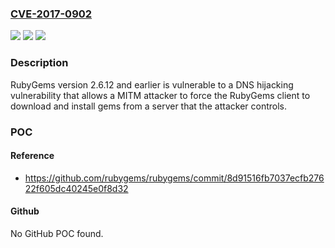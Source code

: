 ### [CVE-2017-0902](https://cve.mitre.org/cgi-bin/cvename.cgi?name=CVE-2017-0902)
![](https://img.shields.io/static/v1?label=Product&message=RubyGems&color=blue)
![](https://img.shields.io/static/v1?label=Version&message=n%2Fa&color=blue)
![](https://img.shields.io/static/v1?label=Vulnerability&message=Reliance%20on%20Reverse%20DNS%20Resolution%20for%20a%20Security-Critical%20Action%20(CWE-350)&color=brighgreen)

### Description

RubyGems version 2.6.12 and earlier is vulnerable to a DNS hijacking vulnerability that allows a MITM attacker to force the RubyGems client to download and install gems from a server that the attacker controls.

### POC

#### Reference
- https://github.com/rubygems/rubygems/commit/8d91516fb7037ecfb27622f605dc40245e0f8d32

#### Github
No GitHub POC found.

